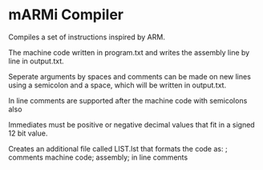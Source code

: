 # mARMi Compiler
Compiles a set of instructions inspired by ARM. 

The machine code written in program.txt and writes the assembly line by line in output.txt.

Seperate arguments by spaces and comments can be made on new lines using a semicolon and a space, which will be written in output.txt.

In line comments are supported after the machine code with semicolons also

Immediates must be positive or negative decimal values that fit in a signed 12 bit value.

Creates an additional file called LIST.lst that formats the code as:
; comments
machine code; assembly; in line comments